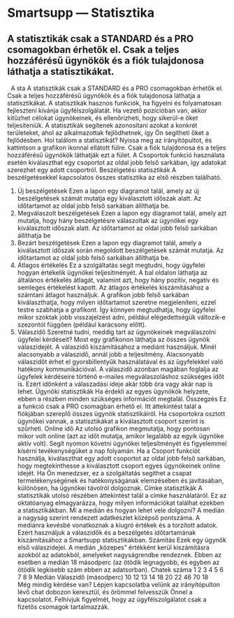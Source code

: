 # Smartsupp — Statisztika
## A statisztikák csak a STANDARD és a PRO csomagokban érhetők el. Csak a teljes hozzáférésű ügynökök és a fiók tulajdonosa láthatja a statisztikákat.
  A sta
A statisztikák csak a STANDARD és a PRO csomagokban érhetők el. Csak a teljes hozzáférésű ügynökök és a fiók tulajdonosa láthatja a statisztikákat.
A statisztikák hasznos funkciók, ha figyelni és folyamatosan fejleszteni kívánja ügyfélszolgálatát. Ha vezető pozícióban van, akkor kitűzhet célokat ügynökeinek, és ellenőrizheti, hogy sikerül-e őket teljesíteniük. A statisztikák segítenek azonosítani azokat a konkrét területeket, ahol az alkalmazottak fejlődhetnek, így Ön segítheti őket a fejlődésben.
Hol találom a statisztikát?
Nyissa meg az irányítópultot, és kattintson a grafikon ikonnal ellátott fülre. Csak a fiók tulajdonosa és a teljes hozzáférésű ügynökök láthatják ezt a fület.
A Csoportok funkció használata esetén kiválaszthat egy csoportot az oldal jobb felső sarkában, így adatokat szerezhet egy adott csoportról.
Beszélgetési statisztikák
A beszélgetésekkel kapcsolatos összes statisztika az első részben található.
1. Új beszélgetések
Ezen a lapon egy diagramot talál, amely az új beszélgetések számát mutatja egy kiválasztott időszak alatt. Az időtartamot az oldal jobb felső sarkában állíthatja be.
2. Megválaszolt beszélgetések
Ezen a lapon egy diagramot talál, amely azt mutatja, hogy hány beszélgetésre válaszoltak az ügynökei egy kiválasztott időszak alatt. Az időtartamot az oldal jobb felső sarkában állíthatja be
3. Bezárt beszélgetések
Ezen a lapon egy diagramot talál, amely a kiválasztott időszak során megoldott beszélgetések számát mutatja. Az időtartamot az oldal jobb felső sarkában állíthatja be.
4. Átlagos értékelés
Ez a szolgáltatás segít megtudni, hogy ügyfelei hogyan értékelik ügynökei teljesítményét.
A bal oldalon láthatja az általános értékelés átlagát, valamint azt, hogy hány pozitív, negatív és semleges értékelést kapott. Az átlagos értékelés kiszámításához a számtani átlagot használjuk.
A grafikon jobb felső sarkában kiválaszthatja, hogy milyen időtartamot szeretne megjeleníteni, ezzel testre szabhatja a grafikont. Így könnyen megtudhatja, hogy ügyfelei mikor szoktak jobb visszajelzést adni, például elégedettségük változik-e szezontól függően (például karácsony előtt).
5. Válaszidő
Szeretné tudni, meddig tart az ügynökeinek megválaszolni ügyfelei kérdéseit? Most egy grafikonon láthatja az összes ügynök válaszidejét. A válaszidő kiszámításához a mediánt használjuk.
Minél alacsonyabb a válaszidő, annál jobb a teljesítmény. Alacsonyabb válaszidőt érhet el gyorsbillentyűk használatával és az ügyfelekkel való hatékony kommunikációval. A válaszidő azonban magában foglalja az ügyfelek kérdéseire történő e-mailes megválaszoláshoz szükséges időt is. Ezért időnként a válaszadási ideje akár több óra vagy akár nap is lehet.
Ügynöki statisztikák
Ha érdekli az egyes ügynökök helyzete, ebben a részben minden szükséges információt megtalál.
Összegzés
Ez a funkció csak a PRO csomagban érhető el.
Itt áttekintést talál a fiókjában szereplő összes ügynök statisztikáiról. Ha csoportokra osztott ügynökei vannak, a statisztikákat a kiválasztott csoport szerint is szűrheti.
Online idő
Az utolsó grafikon megmutatja, hogy pontosan mikor volt online (azt az időt mutatja, amikor legalább az egyik ügynöke aktív volt). Segít nyomon követni ügynökei teljesítményét és figyelemmel kísérni tevékenységüket a nap folyamán.
Ha a Csoport funkciót használja, kiválaszthat egy adott csoportot az oldal jobb felső sarkában, hogy megtekinthesse a kiválasztott csoport egyes ügynökeinek online idejét.
Ha Ön menedzser, ez a szolgáltatás segíthet a csapat termelékenységének és hatékonyságának elemzésében és javításában, különösen, ha ügynökei távolról dolgoznak.
Címke statisztikák
A statisztikák utolsó részében áttekintést talál a címke használatáról. Ez az oktatóanyag elmagyarázza, hogy milyen információkat találhat ezekben a statisztikákban.
Mi a medián és hogyan lehet vele dolgozni?
A medián a nagyság szerint rendezett adatkészlet középső pontszáma. A mediánra kevésbé vonatkoznak a kiugró értékek és a torzított adatok. Ezért használjuk a válaszidők és a beszélgetés időtartamának kiszámításához a Smartsupp statisztikákban.
Számítás
Ezek egy ügynök első válaszidejei. A medián „közepes” értékként kerül kiszámításra azokból az adatokból, amelyeket nagyságrendbe rendeznek. Ebben az esetben a medián 18 másodperc (az ötödik legnagyobb, és egyben az ötödik legkisebb szám ebben az adatsorban).
Chatek száma 1 2 3 4 5 6 7 8 9 Medián 
Válaszidő (másodperc)	10	12	13	14	18	20	22	46	70	18	
Még mindig kérdése van? Lépjen kapcsolatba velünk az irányítópulton lévő chat dobozon keresztül, és örömmel felvesszük Önnel a kapcsolatot. Felhívjuk figyelmét, hogy az ügyfélszolgálatot csak a fizetős csomagok tartalmazzák.

